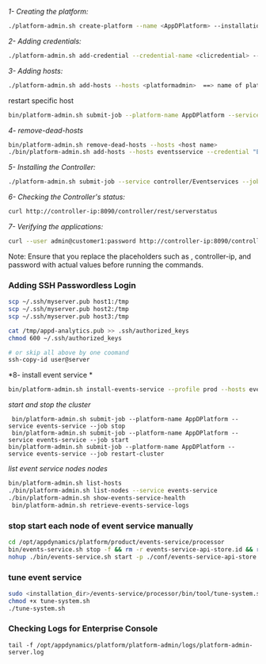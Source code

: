 *1- Creating the platform:*
```bash
./platform-admin.sh create-platform --name <AppDPlatform> --installation-dir /opt/appdynamics/platform/product
```

*2- Adding credentials:*
```bash
./platform-admin.sh add-credential --credential-name <clicredential> --type ssh --user-name <root> --ssh-key-file /root/.ssh/id_rsa
```

*3- Adding hosts:*
```bash
./platform-admin.sh add-hosts --hosts <platformadmin>  ==> name of platformadin
```

restart specific host
```bash
bin/platform-admin.sh submit-job --platform-name AppDPlatform --service events-service --job restart-node --args nodeActionHost=10.0.xx.xx
```

*4- remove-dead-hosts*
```bash
bin/platform-admin.sh remove-dead-hosts --hosts <host name>
./bin/platform-admin.sh add-hosts --hosts eventsservice --credential "Events Service" --platform-name AppDPlatform
```
    
*5- Installing the Controller:*
```bash
./platform-admin.sh submit-job --service controller/Eventservices --job install/update/upgrade --args controllerPrimaryHost=<platformadmin> controllerAdminUsername=admin controllerAdminPassword=password controllerRootUserPassword=password mysqlRootPassword=password
```
     
*6- Checking the Controller's status:*
```bash
curl http://controller-ip:8090/controller/rest/serverstatus
```

*7- Verifying the applications:*
```bash
curl --user admin@customer1:password http://controller-ip:8090/controller/rest/applications
```

Note: Ensure that you replace the placeholders such as <platformadmin>, controller-ip, and password with actual values before running the commands.


### Adding SSH Passwordless Login

```bash 
scp ~/.ssh/myserver.pub host1:/tmp
scp ~/.ssh/myserver.pub host2:/tmp
scp ~/.ssh/myserver.pub host3:/tmp

cat /tmp/appd-analytics.pub >> .ssh/authorized_keys
chmod 600 ~/.ssh/authorized_keys

# or skip all above by one coomand
ssh-copy-id user@server 
```


*8- install event service *
```bash
bin/platform-admin.sh install-events-service --profile prod --hosts eventsservice-01 eventsservice-02 eventsservice-03  --data-dir /opt/appdynamics/eventsservice --platform-name AppDPlatform
```

*start and stop the cluster*
``` shell
 bin/platform-admin.sh submit-job --platform-name AppDPlatform --service events-service --job stop
 bin/platform-admin.sh submit-job --platform-name AppDPlatform --service events-service --job start
bin/platform-admin.sh submit-job --platform-name AppDPlatform --service events-service --job restart-cluster
```

 *list event service nodes nodes*
```bash
bin/platform-admin.sh list-hosts
./bin/platform-admin.sh list-nodes --service events-service
./bin/platform-admin.sh show-events-service-health 
 bin/platform-admin.sh retrieve-events-service-logs
```
 

### stop start each node of event service manually 

```bash
cd /opt/appdynamics/platform/product/events-service/processor
bin/events-service.sh stop -f && rm -r events-service-api-store.id && rm -r elasticsearch.id
nohup ./bin/events-service.sh start -p ./conf/events-service-api-store.properties &
```
### tune event service

```bash
sudo <installation_dir>/events-service/processor/bin/tool/tune-system.sh
chmod +x tune-system.sh 
./tune-system.sh
```

###  Checking Logs for Enterprise Console
```shell
tail -f /opt/appdynamics/platform/platform-admin/logs/platform-admin-server.log
```


